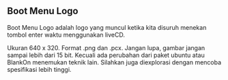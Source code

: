 <h2>Boot Menu Logo</h2>

Boot Menu Logo adalah logo yang muncul ketika kita disuruh menekan tombol enter waktu menggunakan liveCD.

Ukuran 640 x 320. Format .png dan .pcx. Jangan lupa, gambar jangan sampai lebih dari 15 bit. Kecuali ada perubahan dari paket ubuntu atau BlankOn menemukan teknik lain. Silahkan juga diexplorasi dengan mencoba spesifikasi lebih tinggi. 

